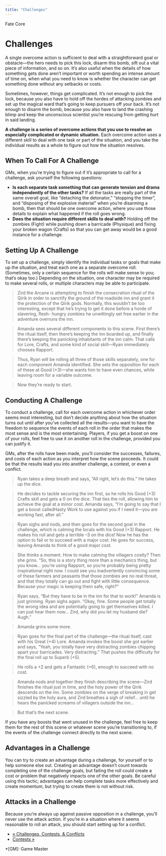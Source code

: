 ```yaml
---
title: "Challenges"
---
```

    
Fate Core

#  Challenges

A single overcome action is sufficient to deal with a straightforward goal or
obstacle—the hero needs to pick this lock, disarm this bomb, sift out a vital
piece of information, and so on. It’s also useful when the details of how
something gets done aren’t important or worth spending an intense amount of
time on, when what you need to know is whether the character can get something
done without any setbacks or costs.

Sometimes, however, things get complicated. It’s not enough to pick the lock,
because you also have to hold off the hordes of attacking zombies and set up
the magical ward that’s going to keep pursuers off your back. It’s not enough
to disarm the bomb, because you also have to land the crashing blimp and keep
the unconscious scientist you’re rescuing from getting hurt in said landing.

**A challenge is a series of overcome actions that you use to resolve an especially complicated or dynamic situation.** Each overcome action uses a different skill to deal with one task or part of the situation, and you take the individual results as a whole to figure out how the situation resolves.

## When To Call For A Challenge

GMs, when you’re trying to figure out if it’s appropriate to call for a
challenge, ask yourself the following questions:

  * **Is each separate task something that can generate tension and drama independently of the other tasks?** If all the tasks are really part of the same overall goal, like “detaching the detonator,” “stopping the timer”, and “disposing of the explosive material” when you’re disarming a bomb, then that should be one overcome action, where you use those details to explain what happened if the roll goes wrong.
  * **Does the situation require different skills to deal with?** Holding off the zombies (Fight) while pushing down a barricade (Physique) and fixing your broken wagon (Crafts) so that you can get away would be a good instance for a challenge.

## Setting Up A Challenge

To set up a challenge, simply identify the individual tasks or goals that make
up the situation, and treat each one as a separate overcome roll. (Sometimes,
only a certain sequence for the rolls will make sense to you; that’s okay
too.) Depending on the situation, one character may be required to make
several rolls, or multiple characters may be able to participate.

> Zird the Arcane is attempting to finish the consecration ritual of the Qirik
in order to sanctify the ground of the roadside inn and grant it the
protection of the Qirik gods. Normally, this wouldn’t be too interesting,
except that he’s trying to get it done before a horde of slavering, flesh-
hungry zombies he unwittingly set free earlier in the adventure overruns the
inn.

>

> Amanda sees several different components to this scene. First there’s the
ritual itself, then there’s keeping the inn boarded up, and finally there’s
keeping the panicking inhabitants of the inn calm. That calls for Lore,
Crafts, and some kind of social skill—Ryan immediately chooses Rapport.

>

> Thus, Ryan will be rolling all three of those skills separately, one for
each component Amanda identified. She sets the opposition for each of these at
Good (+3)—she wants him to have even chances, while leaving room for a
variable outcome.

>

> Now they’re ready to start.

## Conducting A Challenge

To conduct a challenge, call for each overcome action in whichever order seems
most interesting, but don’t decide anything about how the situation turns out
until after you’ve collected all the results—you want to have the freedom to
sequence the events of each roll in the order that makes the most sense and is
the most entertaining. Players, if you get a boost on one of your rolls, feel
free to use it on another roll in the challenge, provided you can justify it.

GMs, after the rolls have been made, you’ll consider the successes, failures,
and costs of each action as you interpret how the scene proceeds. It could be
that the results lead you into another challenge, a contest, or even a
conflict.

> Ryan takes a deep breath and says, “All right, let’s do this.” He takes up
the dice.

>

> He decides to tackle securing the inn first, so he rolls his Good (+3)
Crafts skill and gets a 0 on the dice. That ties the roll, allowing him to
achieve the goal at a minor cost. Amanda says, “I’m going to say that I get a
boost calledHasty Work to use against you if I need it—you are working fast,
after all.”

>

> Ryan sighs and nods, and then goes for the second goal in the challenge,
which is calming the locals with his Good (+3) Rapport. He makes his roll and
gets a terrible –3 on the dice! Now he has the option to fail or to succeed
with a major cost. He goes for success, leaving Amanda to think of a good
major cost.

>

> She thinks a moment. How to make calming the villagers costly? Then she
grins. “So, this is a story thing more than a mechanics thing, but you know…
you’re using Rapport, so you’re probably being pretty inspirational right now.
I could see you inadvertently convincing some of these farmers and peasants
that those zombies are no real threat, and that they totally can go out and
fight with little consequence. Because your magic is keeping them safe,
right?”

>

> Ryan says, “But they have to be in the inn for that to work!” Amanda is just
grinning. Ryan sighs again. “Okay, fine. Some people get totally the wrong
idea and are potentially going to get themselves killed. I can just hear them
now… Zird, why did you let my husband die? Augh.”

>

> Amanda grins some more.

>

> Ryan goes for the final part of the challenge—the ritual itself, cast with
his Great (+4) Lore. Amanda invokes the boost she got earlier and says, “Yeah,
you totally have very distracting zombies chipping apart your barricades. Very
distracting.” That pushes the difficulty for the final roll up to Superb (+5).

>

> He rolls a +2 and gets a Fantastic (+6), enough to succeed with no cost.

>

> Amanda nods and together they finish describing the scene—Zird finishes the
ritual just in time, and the holy power of the Qirik descends on the inn. Some
zombies on the verge of breaking in get sizzled by the holy aura, and Zird
breathes a sigh of relief… until he hears the panicked screams of villagers
outside the inn…

>

> But that’s the next scene.

If you have any boosts that went unused in the challenge, feel free to keep
them for the rest of this scene or whatever scene you’re transitioning to, if
the events of the challenge connect directly to the next scene.

## Advantages in a Challenge

You can try to create an advantage during a challenge, for yourself or to help
someone else out. Creating an advantage doesn’t count towards completing one
of the challenge goals, but failing the roll could create a cost or problem
that negatively impacts one of the other goals. Be careful using this tactic;
advantages can help complete tasks more effectively and create momentum, but
trying to create them is not without risk.

## Attacks in a Challenge

Because you’re always up against passive opposition in a challenge, you’ll
never use the attack action. If you’re in a situation where it seems
reasonable to roll an attack, you should start setting up for a conflict.

  * [« Challenges, Contests, &amp; Conflicts](/fate-core/challenges-contests-conflicts)
  * [Contests »](/fate-core/contests)

  *[GM]: Game Master

